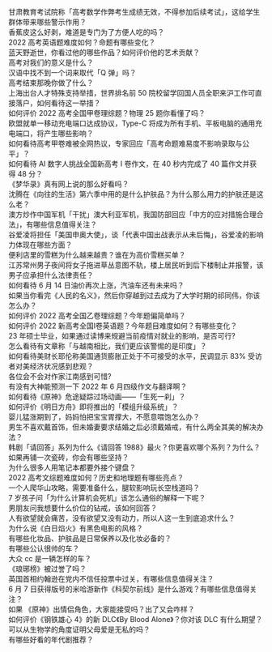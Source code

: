 甘肃教育考试院称「高考数学作弊考生成绩无效，不得参加后续考试」，这给学生群体带来哪些警示作用？  
香蕉皮这么好剥，难道是专门为了方便人吃的吗？  
2022 高考英语题难度如何？命题有哪些变化？  
蓝天野逝世，你看过他的哪些作品？如何评价他的艺术贡献？  
高考对我们的意义是什么？  
汉语中找不到一个词来取代「Q 弹」吗？  
高考结束那晚你做了什么？  
上海出台人才特殊支持举措，世界排名前 50 院校留学回国人员全职来沪工作可直接落户，如何看待这一举措？  
如何评价 2022 高考全国甲卷理综题？物理 25 题你看懂了吗？  
欧盟就单一移动充电端口达成协议，Type-C 将成为所有手机、平板电脑的通用充电端口，将产生哪些影响？  
如何看待高考甲卷难被全网热议，专家回应「高考命题难易度不影响录取与公平」？  
如何看待 AI 数字人挑战全国新高考 Ⅰ 卷作文，在 40 秒内完成了 40 篇作文并获得 48 分？  
《梦华录》真有网上说的那么好看吗？  
沈腾在《向往的生活》第六季中用的是什么护肤品？为什么那么用力的护肤还是这么老？  
澳方炒作中国军机「干扰」澳大利亚军机，我国防部回应「中方的应对措施合理合法」，有哪些信息值得关注？  
谷爱凌将担任「美国申奥大使」，谈「代表中国出战表示从未后悔」，谷爱凌的影响力体现在哪些方面？  
便利店里的雪糕为什么越来越贵？谁在为高价雪糕买单？  
江苏常州男子夜间将女子拖进草丛意图不轨，楼上居民听到后下楼制止并报警，该男子应承担什么法律责任？  
如何看待 6 月 14 日油价再次上涨，汽油车还有未来吗？  
如果当你看完《人民的名义》，然后你穿越到过去成为了大学时期的祁同伟，你该怎么办？  
如何评价 2022 高考全国乙卷理综题？今年题偏简单吗？  
如何评价 2022 新高考全国Ⅰ卷英语题？今年题目难度如何？有哪些变化？  
23 年硕士毕业，如果通过读博来规避当前疫情对就业的影响，是否可行?  
怎么看待有文章称「与越南相比，我们更应该警惕的是印度」？  
如何看待美财长耶伦称美国通货膨胀正处于不可接受的水平，民调显示 83% 受访者对美经济状况感到悲观？  
各位会不会对作家江南感到可惜?  
有没有大神能预测一下 2022 年 6 月四级作文与翻译啊？  
如何看待《原神》危途疑踪过场动画——「生死一刹」？  
如何评价《明日方舟》即将推出的「模组升级系统」？  
婴儿猛涨期到了，妈妈怕把宝宝胃撑大，不愿意喂饱怎么办？  
男生不喜欢戴首饰，但未婚妻要求结婚之后必须戴婚戒，有什么两全其美的解决办法？  
韩剧「请回答」系列为什么《请回答 1988》最火？你更喜欢哪个系列？为什么？  
如果再铺一次瓷砖，你会有哪些坚持？  
为什么很多人用笔记本都要外接个键盘？  
2022 高考文综题难度如何？历史和地理题有哪些亮点？  
一个人爬华山攻略，需要准备什么，腿软影响玩长空栈道吗？  
7 岁孩子问「为什么计算机会死机」该怎么通俗的解释一下呢？  
男朋友问我想要什么价位的钻戒，该如何回答？  
人有欲望就会痛苦，没有欲望又没有动力，所以人这一生到底追求什么？  
为什么说《白日焰火》有黑色电影的风格？  
有哪些化妆品、护肤品是日常保养以及化妆必备的？  
有哪些公认很帅的车？  
大众 cc 是一辆怎样的车？  
《琅琊榜》被过誉了吗？  
英国首相约翰逊在党内不信任投票中过关，有哪些信息值得关注？  
6 月 7 日获得版号的米哈游新作《科契尔前线》是什么游戏？有哪些信息值得关注？  
如果 《原神》出情侣角色，大家能接受吗？出了又会咋样？  
如何评价《钢铁雄心 4》的新 DLC《By Blood Alone》？你对该 DLC 有什么期望？  
可以从生物学的角度证明父母爱是无私的吗？  
有哪些好看的年代剧推荐？  
